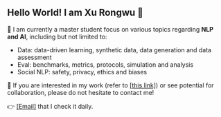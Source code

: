 ## Hello World! I am Xu Rongwu 👋

🤖 I am currently a master student focus on various topics regarding **NLP and AI**, including but not limited to:

- Data: data-driven learning, synthetic data, data generation and data assessment
- Eval: benchmarks, metrics, protocols, simulation and analysis
- Social NLP: safety, privacy, ethics and biases

🤗 If you are interested in my work (refer to [[this link]](https://rongwuxu.site)) or see potential for collaboration, please do not hesitate to contact me!

👉 [[Email]](mailto:xrw22@mails.tsinghua.edu.cn) that I check it daily.

